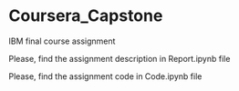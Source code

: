 # Coursera_Capstone
IBM final course assignment

Please, find the assignment description in Report.ipynb file

Please, find the assignment code in Code.ipynb file
